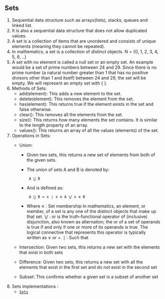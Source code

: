 ## Sets

1. Sequential data structure such as arrays(lists), stacks, queues and linked list.
2. It is also a sequential data structure that does not allow duplicated values.
3. A set is a collection of items that are unordered and consists of unique elements (meaning they cannot be repeated).
4. In mathematics, a set is a collection of distinct objects.
    N = {0, 1, 2, 3, 4, 5, 6, ..}
5. A set with no element is called a null set or an empty set. An example would be a set of prime numbers between 24 and 29. Since there is no prime number (a natural number greater than 1 that has no positive divisors other than 1 and itself) between 24 and 29, the set will be empty. We will represent an empty set with { }. 
6. Methods of Sets:
   * add(element): This adds a new element to the set.
   * delete(element): This removes the element from the set.
   * has(element): This returns true if the element exists in the set and false otherwise.
   * clear(): This removes all the elements from the set.
   * size(): This returns how many elements the set contains. It is similar to the length property of an array.
   * values(): This returns an array of all the values (elements) of the set.
7. Operations in Sets:
   * Union: 
       - Given two sets, this returns a new set of elements from both of the given sets.
       - The union of sets A and B is denoted by:
           
           ```
            A ⋃ B
           ```
       - And is defined as:
           
           ```
            A ⋃ B = x ∣ x ∊ A ⋁ x ∊ B
           ```
        - Where ∊ : Set membership In mathematics, an element, or member, of a set is any one of the distinct objects that make up that set.
           ⋁ : or is the truth-functional operator of (inclusive) disjunction, also known as alternation; the or of a set of operands is true if and only if one or more of its operands is true. The logical connective that represents this operator is typically written as ∨ or +.
           ∣ : Such that

   * Intersection: Given two sets, this returns a new set with the elements that exist in both sets
   * Difference: Given two sets, this returns a new set with all the elements that exist in the first set and do not exist in the second set
   * Subset: This confirms whether a given set is a subset of another set
8. Sets implementations :
    * [`Sets`](../src/sets/sets.js) 
